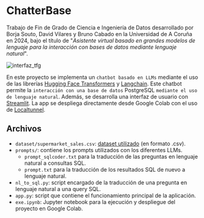 # ChatterBase

Trabajo de Fin de Grado de Ciencia e Ingeniería de Datos desarrollado por Borja Souto, David Vilares y Bruno Cabado en la Universidad de A Coruña en 2024, bajo el título de "*Asistente virtual basado en grandes modelos de lenguaje para la interacción con bases de datos mediante lenguaje natural*".

![interfaz_tfg](https://github.com/user-attachments/assets/a9111c7e-bc9a-4b72-85fa-b447787678cc)

En este proyecto se implementa un `chatbot basado en LLMs` mediante el uso de las librerías [Hugging Face Transformers](https://huggingface.co/transformers/) y [Langchain](https://www.langchain.com/). Este chatbot permite la `interacción con una base de datos` PostgreSQL `mediante el uso de lenguaje natural`. Además, se desarrolla una interfaz de usuario con [Streamlit](https://www.streamlit.io/). La app se despliega directamente desde Google Colab con el uso de [Localtunnel](https://theboroer.github.io/localtunnel-www/).

## Archivos
- `dataset/supermarket_sales.csv`: [dataset utilizado](https://www.kaggle.com/datasets/aungpyaeap/supermarket-sales/data) (en formato .csv).
- `prompts/`: contiene los prompts utilizados con los diferentes LLMs.
  - `prompt_sqlcoder.txt` para la traducción de las preguntas en lenguaje natural a consultas SQL.
  - `prompt.txt` para la traducción de los resultados SQL de nuevo a lenguaje natural.
- `nl_to_sql.py`: script encargado de la traducción de una pregunta en lenguaje natural a una query SQL.
- `app.py`: script que contiene el funcionamiento principal de la aplicación.
- `exe.ipynb`: Jupyter notebook para la ejecución y despliegue del proyecto en Google Colab.
